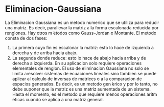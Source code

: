 # Eliminacion-Gaussiana
La Eliminacion Gaussiana es un metodo numerico que se utiliza para reducir una matriz. Es decir, parallevar la matriz a la forma escalonada reducida por renglones. Hay otros m ́etodos como Gauss-Jordan o Montante.  El metodo consta de dos fases:
1. La primera cuyo fin es escalonar la matriz:  esto lo hace de
izquierda a derecha y de arriba hacia abajo.
2. La segunda donde reduce:  esto lo hace de abajo hacia
arriba y de derecha a izquierda.
En su aplicacion solo requiere operaciones elementales de renglon. El uso de eliminacion Gaussiana no solo se limita aresolver sistemas de ecuaciones lineales sino tambien se puede aplicar al calculo de inversas de matrices o a la comparacion de espacios generados. Es decir, es un metodo gen ́erico y por lo tanto, no debe suponer que la matriz es una matriz aumentada de un sistema.  Hasta el momento, es el metodo que requiere menos operaciones aritm ́eticas cuando se aplica a una matriz general.
